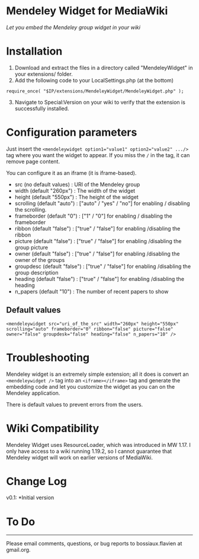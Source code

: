 Mendeley Widget for MediaWiki
=============================

*Let you embed the Mendeley group widget in your wiki*

Installation
============

 1. Download and extract the files in a directory called "MendeleyWidget" in your extensions/ folder.
 2. Add the following code to your LocalSettings.php (at the bottom)

  `require_once( "$IP/extensions/MendeleyWidget/MendeleyWidget.php" );`

 3. Navigate to Special:Version on your wiki to verify that the extension is successfully installed.

Configuration parameters
========================

Just insert the `<mendeleywidget option1="value1" option2="value2" .../>` tag where you want the widget to appear. If you miss the `/` in the tag, it can remove page content.

You can configure it as an iframe (it is iframe-based).

 - src (no default values) : URI of the Mendeley group
 - width  (default "260px") : The width of the widget
 - height (default "550px") : The height of the widget
 - scrolling (default "auto") : ["auto" / "yes" / "no"] for enabling / disabling the scrolling.
 - frameborder (default "0") : ["1" / "0"] for enabling / disabling the frameborder
 - ribbon (default "false") : ["true" / "false"] for enabling /disabling the ribbon
 - picture (default "false") : ["true" / "false"] for enabling /disabling the group picture
 - owner (default "false") : ["true" / "false"] for enabling /disabling the owner of the groups
 - groupdesc (default "false") : ["true" / "false"] for enabling /disabling the group description
 - heading (default "false") : ["true" / "false"] for enabling /disabling the heading
 - n_papers (default "10") : The number of recent papers to show

Default values
--------------

    <mendeleywidget src="uri_of_the_src" width="260px" height="550px" scrolling="auto" frameborder="0" ribbon="false" picture="false" owner="false" groupdesk="false" heading="false" n_papers="10" />

Troubleshooting
===============

Mendeley widget is an extremely simple extension; all it does is convert an `<mendeleywidget />` tag into an `<iframe></iframe>` tag and generate the embedding code and let you customize the widget as you can on the Mendeley application.

There is default values to prevent errors from the users.

Wiki Compatibility
==================

Mendeley Widget uses ResourceLoader, which was introduced in MW 1.17. I only have access to a wiki running 1.19.2, so I cannot guarantee that Mendeley widget will work on earlier versions of MediaWiki.

Change Log
==========

v0.1:
*Initial version

To Do
=====


----------


Please email comments, questions, or bug reports to bossiaux.flavien at gmail.org.